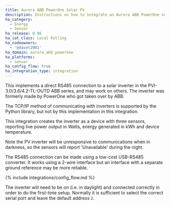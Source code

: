 ```yaml
---
title: Aurora ABB PowerOne Solar PV
description: Instructions on how to integrate an Aurora ABB PowerOne solar inverter within Home Assistant.
ha_category:
  - Energy
  - Sensor
ha_release: 0.96
ha_iot_class: Local Polling
ha_codeowners:
  - '@davet2001'
ha_domain: aurora_abb_powerone
ha_platforms:
  - sensor
ha_config_flow: true
ha_integration_type: integration
---
```


This implements a direct RS485 connection to a solar inverter in the
PVI-3.0/3.6/4.2-TL-OUTD ABB series, and may work on others.
The inverter was formerly made by PowerOne who got taken over by ABB.

The TCP/IP method of communicating with inverters is supported by the
Python library, but not by this implementation in this integration.

This integration creates the inverter as a device with three sensors, reporting live power output in Watts, energy generated in kWh and device temperature.

Note the PV inverter will be unresponsive to communications when in darkness, 
so the sensors will report 'Unavailable' during the night.

The RS485 connection can be made using a low-cost USB-RS485 converter. It works using a 2-wire interface but an interface with a separate ground reference may be more reliable.

{% include integrations/config_flow.md %} 

The inverter will need to be on (i.e. in daylight) and connected correctly in order to do the first-time setup. Normally it is sufficient to select the correct serial port and leave the default address `2`.
